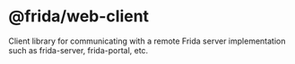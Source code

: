 # @frida/web-client

Client library for communicating with a remote Frida server
implementation such as frida-server, frida-portal, etc.
